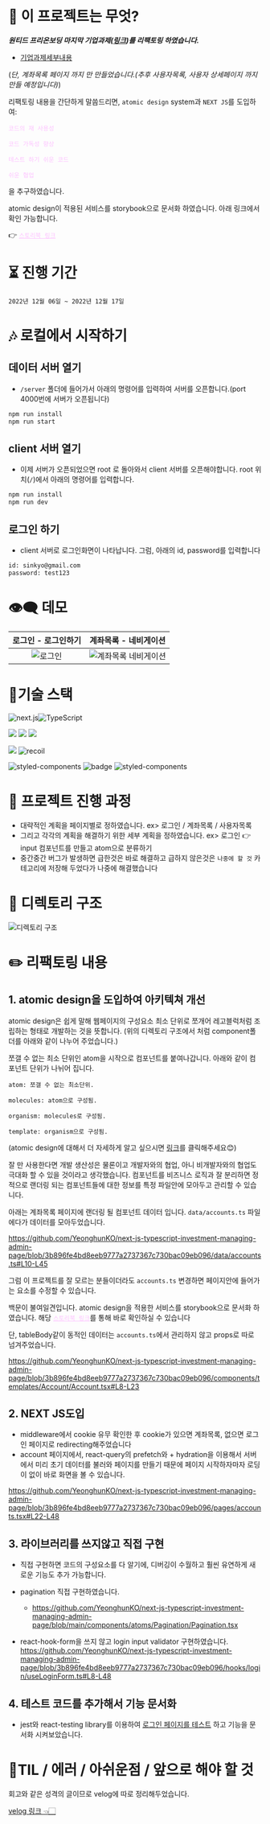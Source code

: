 # 🧐 이 프로젝트는 무엇?

**_원티드 프리온보딩 마지막 기업과제([링크](https://github.com/pre-onboarding-frontend-7-team-3/pre-onboarding-7th-3-2-3))를 리팩토링 하였습니다._**

- [기업과제세부내용](https://pollen-port-115.notion.site/3-3-024ecdae5af6452788a9be19106ebeec)

(_단, 계좌목록 페이지 까지 만 만들었습니다.(추후 사용자목록, 사용자 상세페이지 까지 만들 예정입니다)_)

리팩토링 내용을 간단하게 말씀드리면, `atomic design` system과 `NEXT JS`를 도입하여:

<span style="color:#fdc2ff">`코드의 재 사용성`</span>

<span style="color:#fdc2ff">`코드 가독성 향상`</span>

<span style="color:#fdc2ff">`테스트 하기 쉬운 코드`</span>

<span style="color:#fdc2ff">`쉬운 협업`</span>

을 추구하였습니다.

atomic design이 적용된 서비스를 storybook으로 문서화 하였습니다. 아래 링크에서 확인 가능합니다.

👉 <a style="color:#fdc2ff" href='https://639d27f821ef923b0aa5c3bf-ptoacsxdwq.chromatic.com/'>`스토리북 링크`</a>

# ⏳ 진행 기간

`2022년 12월 06일 ~ 2022년 12월 17일`

# 🎶 로컬에서 시작하기

## 데이터 서버 열기

- `/server` 폴더에 들어가서 아래의 명령어를 입력하여 서버를 오픈합니다.(port 4000번에 서버가 오픈됩니다)

```zsh
npm run install
npm run start
```

## client 서버 열기

- 이제 서버가 오픈되었으면 root 로 돌아와서 client 서버를 오픈해야합니다. root 위치(`/`)에서 아래의 명령어를 입력합니다.

```zsh
npm run install
npm run dev
```

## 로그인 하기

- client 서버로 로그인화면이 나타납니다. 그럼, 아래의 id, password를 입력합니다

```zsh
id: sinkyo@gmail.com
password: test123
```

# 👁‍🗨 데모

| 로그인 - 로그인하기 | 계좌목록 - 네비게이션 |
| :---------------: | :-------------------: |
| ![로그인](https://user-images.githubusercontent.com/65995664/208252859-128b68c9-4105-4a9d-9546-3841558f1e9a.gif)|![계좌목록 네비게이션](https://user-images.githubusercontent.com/65995664/208252864-183cdf0b-9ab3-4cd4-bf87-7bdad64e7d9b.gif)|

# 🤖기술 스택

<img alt="next.js" src="https://img.shields.io/badge/Next.js-000000?style=flat-square&logo=Next.js&logoColor=white"/><img alt="TypeScript" src="https://img.shields.io/badge/TypeScript-blue?style=flat&logo=TypeScript&logoColor=white"/>

![](https://img.shields.io/badge/axios-551a8b?style=flat-square&logo=axios&logoColor=white) ![](https://img.shields.io/badge/json%20server-000000?style=flat&logo=JSON&logoColor=white) ![](https://img.shields.io/badge/universal%20cookie-D4AA00?style=flat&logo=Cookiecutter&logoColor=white)

![](https://img.shields.io/badge/React%20Query-FF4154?style=flat&logo=React%20Query&logoColor=white) <img alt="recoil" src ="https://img.shields.io/badge/recoil-4082bc?&style=flat&logo=Recoils&logoColor=white"/>

<img alt="styled-components" src ="https://img.shields.io/badge/styled components-DB7093?&style=flat&logo=styled-components&logoColor=white"/> ![badge](https://img.shields.io/badge/MUI-397cf9?style=flat-square&logo=MUI&logoColor=white) <img alt="styled-components" src ="https://img.shields.io/badge/Storybook-FF4785?style=flat-square&logo=Storybook&logoColor=white"/>

# 📃 프로젝트 진행 과정

- 대략적인 계획을 페이지별로 정하였습니다. ex> 로그인 / 계좌목록 / 사용자목록
- 그리고 각각의 계획을 해결하기 위한 세부 계획을 정하였습니다. ex> 로그인 👉 input 컴포넌트를 만들고 atom으로 분류하기
- 중간중간 버그가 발생하면 급한것은 바로 해결하고 급하지 않은것은 `나중에 할 것` 카테고리에 저장해 두었다가 나중에 해결했습니다

# 📂 디렉토리 구조
![디렉토리 구조](https://user-images.githubusercontent.com/65995664/208252872-e8ef9130-eb7c-43bd-9c3b-97fde1e87353.jpg)


# ✏️ 리팩토링 내용

## 1. atomic design을 도입하여 아키텍쳐 개선

atomic design은 쉽게 말해 웹페이지의 구성요소 최소 단위로 쪼개어 레고블럭처럼 조립하는 형태로 개발하는 것을 뜻합니다. 
(위의 디렉토리 구조에서 처럼 component폴더를 아래와 같이 나누어 주었습니다.)

쪼갤 수 없는 최소 단위인 atom을 시작으로 컴포넌트를 붙여나갑니다. 아래와 같이 컴포넌트 단위가 나뉘어 집니다.

`atom: 쪼갤 수 없는 최소단위.`

`molecules: atom으로 구성됨.`

`organism: molecules로 구성됨.`

`template: organism으로 구성됨.`

(atomic design에 대해서 더 자세하게 알고 싶으시면 [링크](https://bradfrost.com/blog/post/atomic-web-design/)를 클릭해주세요😊)


잘 만 사용한다면 개발 생산성은 물론이고 개발자와의 협업, 아니 비개발자와의 협업도 극대화 할 수 있을 것이라고 생각했습니다. 컴포넌트를 비즈니스 로직과 잘 분리하면 정적으로 랜더링 되는 컴포넌트들에 대한 정보를 특정 파일안에 모아두고 관리할 수 있습니다.

아래는 계좌목록 페이지에 랜더링 될 컴포넌트 데이터 입니다. `data/accounts.ts` 파일에다가 데이터를 모아두었습니다.

https://github.com/YeonghunKO/next-js-typescript-investment-managing-admin-page/blob/3b896fe4bd8eeb9777a2737367c730bac09eb096/data/accounts.ts#L10-L45

그럼 이 프로젝트를 잘 모르는 분들이더라도 `accounts.ts` 변경하면 페이지안에 들어가는 요소를 수정할 수 있습니다.

백문이 불여일견입니다. atomic design을 적용한 서비스를 storybook으로 문서화 하였습니다. 해당 <a style="color:#fdc2ff" href='https://639d27f821ef923b0aa5c3bf-ptoacsxdwq.chromatic.com/'>`스토리북 링크`</a>를 통해 바로 확인하실 수 있습니다

단, tableBody같이 동적인 데이터는 `accounts.ts`에서 관리하지 않고 props로 따로 넘겨주었습니다.

https://github.com/YeonghunKO/next-js-typescript-investment-managing-admin-page/blob/3b896fe4bd8eeb9777a2737367c730bac09eb096/components/templates/Account/Account.tsx#L8-L23


## 2. NEXT JS도입

- middleware에서 cookie 유무 확인한 후 cookie가 있으면 계좌목록, 없으면 로그인 페이지로 redirecting해주었습니다
- account 페이지에서, react-query의 prefetch와 + hydration을 이용해서 서버에서 미리 초기 데이터를 불러와 페이지를 만들기 때문에 페이지 시작하자마자 로딩이 없이 바로 화면을 볼 수 있습니다.

https://github.com/YeonghunKO/next-js-typescript-investment-managing-admin-page/blob/3b896fe4bd8eeb9777a2737367c730bac09eb096/pages/accounts.tsx#L22-L48

## 3. 라이브러리를 쓰지않고 직접 구현
- 직접 구현하면 코드의 구성요소를 다 알기에, 디버깅이 수월하고 훨씬 유연하게 새로운 기능도 추가 가능합니다.

- pagination 직접 구현하였습니다.
  - https://github.com/YeonghunKO/next-js-typescript-investment-managing-admin-page/blob/main/components/atoms/Pagination/Pagination.tsx
- react-hook-form을 쓰지 않고 login input validator 구현하였습니다.
https://github.com/YeonghunKO/next-js-typescript-investment-managing-admin-page/blob/3b896fe4bd8eeb9777a2737367c730bac09eb096/hooks/login/useLoginForm.ts#L8-L48

## 4. 테스트 코드를 추가해서 기능 문서화
- jest와 react-testing library를 이용하여 [로그인 페이지를 테스트](https://github.com/YeonghunKO/next-js-typescript-investment-managing-admin-page/blob/main/__test__/Login/Login.spec.js) 하고 기능을 문서화 시켜보았습니다.

# 📖TIL / 에러 / 아쉬운점 / 앞으로 해야 할 것

회고와 같은 성격의 글이므로 velog에 따로 정리해두었습니다.

<a href="https://velog.io/@yhko1992/%ED%88%AC%EC%9E%90%EA%B4%80%EB%A6%AC%EC%84%9C%EB%B9%84%EC%8A%A4-%EC%96%B4%EB%93%9C%EB%AF%BC">velog 링크 👈🏻</a>

